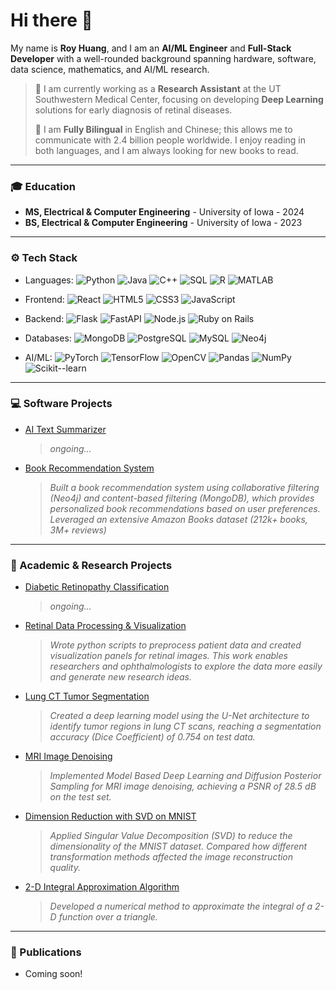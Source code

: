 # Hi there 👋

My name is **Roy Huang**, and I am an **AI/ML Engineer** and **Full-Stack Developer**
with a well-rounded background spanning hardware, software, data science, mathematics, and AI/ML research.

> 💼 I am currently working as a **Research Assistant** at the UT Southwestern Medical Center, 
focusing on developing **Deep Learning** solutions for early diagnosis of retinal diseases.
> 
> 📜 I am **Fully Bilingual** in English and Chinese; 
this allows me to communicate with 2.4 billion people worldwide. 
I enjoy reading in both languages, and I am always looking for new books to read.


---

### 🎓 Education

- **MS, Electrical & Computer Engineering** - University of Iowa - 2024
- **BS, Electrical & Computer Engineering** - University of Iowa - 2023


---

### ⚙️ Tech Stack

- Languages:
![Python](https://img.shields.io/badge/Python-3776AB?style=flat&logo=python&logoColor=white)
![Java](https://img.shields.io/badge/Java-007396?style=flat&logo=java&logoColor=white)
![C++](https://img.shields.io/badge/C++-00599C?style=flat&logo=c%2B%2B&logoColor=white)
![SQL](https://img.shields.io/badge/SQL-4479A1?style=flat&logo=postgresql&logoColor=white)
![R](https://img.shields.io/badge/R-276DC3?style=flat&logo=r&logoColor=white)
![MATLAB](https://img.shields.io/badge/MATLAB-0076A8?style=flat&logo=Mathworks&logoColor=white)

- Frontend:
![React](https://img.shields.io/badge/React-20232A?style=flat&logo=react&logoColor=61DAFB)
![HTML5](https://img.shields.io/badge/HTML5-E34F26?style=flat&logo=html5&logoColor=white)
![CSS3](https://img.shields.io/badge/CSS3-1572B6?style=flat&logo=css3&logoColor=white)
![JavaScript](https://img.shields.io/badge/JavaScript-F7DF1E?style=flat&logo=javascript&logoColor=black)

- Backend:
![Flask](https://img.shields.io/badge/Flask-000000?style=flat&logo=flask&logoColor=white)
![FastAPI](https://img.shields.io/badge/FastAPI-009688?style=flat&logo=fastapi&logoColor=white)
![Node.js](https://img.shields.io/badge/Node.js-339933?style=flat&logo=nodedotjs&logoColor=white)
![Ruby on Rails](https://img.shields.io/badge/Ruby_on_Rails-CC0000?style=flat&logo=ruby-on-rails&logoColor=white)

- Databases:
![MongoDB](https://img.shields.io/badge/MongoDB-47A248?style=flat&logo=mongodb&logoColor=white)
![PostgreSQL](https://img.shields.io/badge/PostgreSQL-316192?style=flat&logo=postgresql&logoColor=white)
![MySQL](https://img.shields.io/badge/MySQL-005C84?style=flat&logo=mysql&logoColor=white)
![Neo4j](https://img.shields.io/badge/Neo4j-008CC1?style=flat&logo=neo4j&logoColor=white)

- AI/ML:
![PyTorch](https://img.shields.io/badge/PyTorch-EE4C2C?style=flat&logo=pytorch&logoColor=white)
![TensorFlow](https://img.shields.io/badge/TensorFlow-FF6F00?style=flat&logo=tensorflow&logoColor=white)
![OpenCV](https://img.shields.io/badge/OpenCV-5C3EE8?style=flat&logo=opencv&logoColor=white)
![Pandas](https://img.shields.io/badge/Pandas-150458?style=flat&logo=pandas&logoColor=white)
![NumPy](https://img.shields.io/badge/NumPy-013243?style=flat&logo=numpy&logoColor=white)
![Scikit--learn](https://img.shields.io/badge/Scikit--learn-F7931E?style=flat&logo=scikitlearn&logoColor=white)



---

### 💻 Software Projects

- [AI Text Summarizer](https://github.com/RoyH11/ai_summarizer)
    > *ongoing...*

- [Book Recommendation System](https://github.com/RoyH11/MDB_final_project)
    > *Built a book recommendation system using collaborative filtering (Neo4j) and content-based filtering (MongoDB),
which provides personalized book recommendations based on user preferences. 
Leveraged an extensive Amazon Books dataset (212k+ books, 3M+ reviews)*


---

### 🧬 Academic & Research Projects

- [Diabetic Retinopathy Classification]() 
    > *ongoing...* 

- [Retinal Data Processing & Visualization]()
    > *Wrote python scripts to preprocess patient data and created visualization panels for retinal images. 
This work enables researchers and ophthalmologists to explore the data more easily and generate new research ideas.*

- [Lung CT Tumor Segmentation](https://github.com/RoyH11/DLMI_Final_Project)
    > *Created a deep learning model using the U-Net architecture to identify tumor regions in lung CT scans,
reaching a segmentation accuracy (Dice Coefficient) of 0.754 on test data.*

- [MRI Image Denoising](https://github.com/RoyH11/AML-projects)
    > *Implemented Model Based Deep Learning and Diffusion Posterior Sampling for MRI image denoising, 
achieving a PSNR of 28.5 dB on the test set.*

- [Dimension Reduction with SVD on MNIST](https://github.com/RoyH11/MML_Final_Project)
    > *Applied Singular Value Decomposition (SVD) to reduce the dimensionality of the MNIST dataset. 
Compared how different transformation methods affected the image reconstruction quality.*

- [2-D Integral Approximation Algorithm](https://github.com/RoyH11/Numerical_Analysis_Final_Project)
    > *Developed a numerical method to approximate the integral of a 2-D function over a triangle.* 

---

### 📰 Publications
- Coming soon! 
